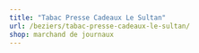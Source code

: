 ```yaml
---
title: "Tabac Presse Cadeaux Le Sultan"
url: /beziers/tabac-presse-cadeaux-le-sultan/
shop: marchand de journaux
---
```


